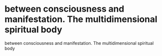 # between consciousness and manifestation. The multidimensional spiritual body

between consciousness and manifestation. The multidimensional spiritual body
